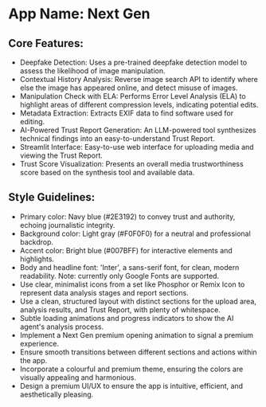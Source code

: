 # **App Name**: Next Gen

## Core Features:

- Deepfake Detection: Uses a pre-trained deepfake detection model to assess the likelihood of image manipulation.
- Contextual History Analysis: Reverse image search API to identify where else the image has appeared online, and detect misuse of images.
- Manipulation Check with ELA: Performs Error Level Analysis (ELA) to highlight areas of different compression levels, indicating potential edits.
- Metadata Extraction: Extracts EXIF data to find software used for editing.
- AI-Powered Trust Report Generation: An LLM-powered tool synthesizes technical findings into an easy-to-understand Trust Report.
- Streamlit Interface: Easy-to-use web interface for uploading media and viewing the Trust Report.
- Trust Score Visualization: Presents an overall media trustworthiness score based on the synthesis tool and available data.

## Style Guidelines:

- Primary color: Navy blue (#2E3192) to convey trust and authority, echoing journalistic integrity.
- Background color: Light gray (#F0F0F0) for a neutral and professional backdrop.
- Accent color: Bright blue (#007BFF) for interactive elements and highlights.
- Body and headline font: 'Inter', a sans-serif font, for clean, modern readability. Note: currently only Google Fonts are supported.
- Use clear, minimalist icons from a set like Phosphor or Remix Icon to represent data analysis stages and report sections.
- Use a clean, structured layout with distinct sections for the upload area, analysis results, and Trust Report, with plenty of whitespace.
- Subtle loading animations and progress indicators to show the AI agent's analysis process.
- Implement a Next Gen premium opening animation to signal a premium experience.
- Ensure smooth transitions between different sections and actions within the app.
- Incorporate a colourful and premium theme, ensuring the colors are visually appealing and harmonious.
- Design a premium UI/UX to ensure the app is intuitive, efficient, and aesthetically pleasing.